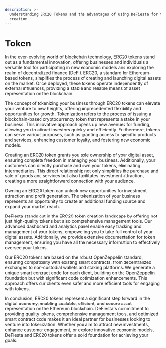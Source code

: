 ```yaml
---
description: >-
  Understanding ERC20 Tokens and the advantages of using DeFiesta for token
  creation
---
```


# Token

In the ever-evolving world of blockchain technology, ERC20 tokens stand out as a fundamental innovation, offering businesses and individuals a versatile tool for participating in new economic models and exploring the realm of decentralized finance (DeFi). ERC20, a standard for Ethereum-based tokens, simplifies the process of creating and launching digital assets on the market. Once deployed, these tokens operate independently of external influences, providing a stable and reliable means of asset representation on the blockchain.

The concept of tokenizing your business through ERC20 tokens can elevate your venture to new heights, offering unprecedented flexibility and opportunities for growth. Tokenization refers to the process of issuing a blockchain-based cryptocurrency token that represents a stake in your business. This innovative approach opens up new avenues for funding, allowing you to attract investors quickly and efficiently. Furthermore, tokens can serve various purposes, such as granting access to specific products and services, enhancing customer loyalty, and fostering new economic models.

Creating an ERC20 token grants you sole ownership of your digital asset, ensuring complete freedom in managing your business. Additionally, your customers can directly purchase and own your tokens, eliminating intermediaries. This direct relationship not only simplifies the purchase and sale of goods and services but also facilitates investment attraction, creating a more straightforward connection with your audience.

Owning an ERC20 token can unlock new opportunities for investment attraction and profit generation. The tokenization of your business represents an opportunity to create an additional funding source and expand your market reach.

DeFiesta stands out in the ERC20 token creation landscape by offering not just high-quality tokens but also comprehensive management tools. Our advanced dashboard and analytics panel enable easy tracking and management of your tokens, empowering you to take full control of your digital assets. Additionally, we provide extensive documentation for token management, ensuring you have all the necessary information to effectively oversee your tokens.

Our ERC20 tokens are based on the robust OpenZeppelin standard, ensuring compatibility with existing smart contracts, from decentralized exchanges to non-custodial wallets and staking platforms. We generate a unique smart contract code for each client, building on the OpenZeppelin foundation but with significant code optimization enhancements. This approach offers our clients even safer and more efficient tools for engaging with tokens.

In conclusion, ERC20 tokens represent a significant step forward in the digital economy, enabling scalable, efficient, and secure asset representation on the Ethereum blockchain. DeFiesta's commitment to providing quality tokens, comprehensive management tools, and optimized smart contract code makes it an ideal partner for businesses looking to venture into tokenization. Whether you aim to attract new investments, enhance customer engagement, or explore innovative economic models, DeFiesta and ERC20 tokens offer a solid foundation for achieving your goals.
